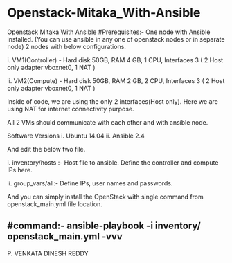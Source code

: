 # Openstack-Mitaka_With-Ansible
Openstack Mitaka With Ansible
#Prerequisites:-
One node with Ansible installed. (You can use ansible in any one of openstack nodes or in separate node)
2 nodes with below configurations.

i. VM1(Controller) - Hard disk 50GB, RAM 4 GB, 1 CPU, Interfaces 3 ( 2 Host only adapter vboxnet0, 1 NAT )

ii. VM2(Compute) - Hard disk 50GB, RAM 2 GB, 2 CPU, Interfaces 3 ( 2 Host only adapter vboxnet0, 1 NAT )

Inside of code, we are using the only 2 interfaces(Host only). Here we are using NAT for internet connectivity purpose.

All 2 VMs should communicate with each other and with ansible node.

Software Versions
i. Ubuntu 14.04
ii. Ansible 2.4
   
And edit the below two file.

i. inventory/hosts :- Host file to ansible. Define the controller and compute IPs here.

ii. group_vars/all:- Define IPs, user names and passwords. 

And you can simply install the OpenStack with single command from openstack_main.yml file location.

#command:-
ansible-playbook -i inventory/ openstack_main.yml -vvv
--------------------------------------------------------
P. VENKATA DINESH REDDY
